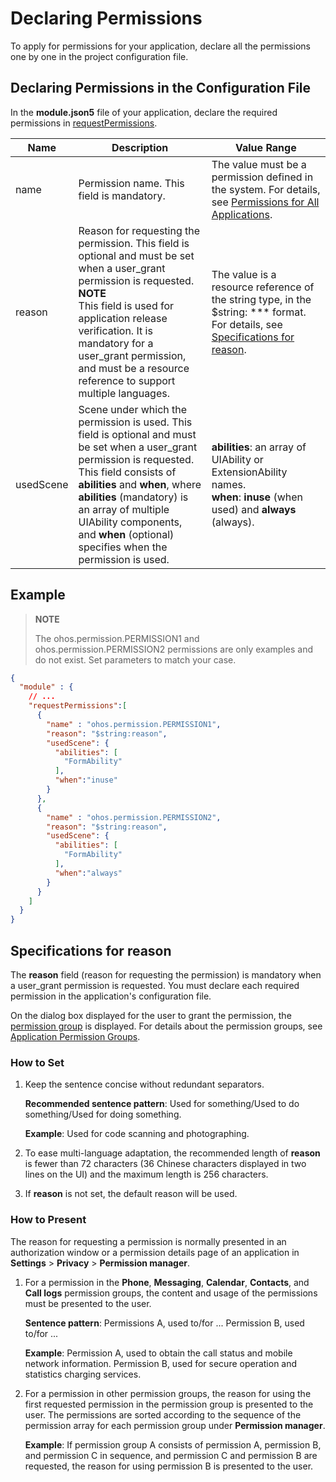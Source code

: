 # Declaring Permissions

To apply for permissions for your application, declare all the permissions one by one in the project configuration file.

## Declaring Permissions in the Configuration File

In the **module.json5** file of your application, declare the required permissions in [requestPermissions](../../quick-start/module-configuration-file.md#requestpermissions).

| Name| Description| Value Range|
| -------- | -------- | -------- |
| name | Permission name. This field is mandatory.| The value must be a permission defined in the system. For details, see [Permissions for All Applications](permissions-for-all.md).|
| reason | Reason for requesting the permission. This field is optional and must be set when a user_grant permission is requested.<br>**NOTE**<br>This field is used for application release verification. It is mandatory for a user_grant permission, and must be a resource reference to support multiple languages.| The value is a resource reference of the string type, in the $string: \*\*\* format.<br>For details, see [Specifications for reason](#specifications-for-reason).|
| usedScene | Scene under which the permission is used. This field is optional and must be set when a user_grant permission is requested.<br>This field consists of **abilities** and **when**, where **abilities** (mandatory) is an array of multiple UIAbility components, and **when** (optional) specifies when the permission is used.| **abilities**: an array of UIAbility or ExtensionAbility names.<br>**when**: **inuse** (when used) and **always** (always).|

## Example

> **NOTE**
>
> The ohos.permission.PERMISSION1 and ohos.permission.PERMISSION2 permissions are only examples and do not exist. Set parameters to match your case.

```json
{
  "module" : {
    // ...
    "requestPermissions":[
      {
        "name" : "ohos.permission.PERMISSION1",
        "reason": "$string:reason",
        "usedScene": {
          "abilities": [
            "FormAbility"
          ],
          "when":"inuse"
        }
      },
      {
        "name" : "ohos.permission.PERMISSION2",
        "reason": "$string:reason",
        "usedScene": {
          "abilities": [
            "FormAbility"
          ],
          "when":"always"
        }
      }
    ]
  }
}
```

## Specifications for reason

The **reason** field (reason for requesting the permission) is mandatory when a user_grant permission is requested. You must declare each required permission in the application's configuration file.

On the dialog box displayed for the user to grant the permission, the [permission group](app-permission-mgmt-overview.md#permission-groups-and-permissions) is displayed. For details about the permission groups, see [Application Permission Groups](app-permission-group-list.md).

### How to Set
<!--RP1-->
1. Keep the sentence concise without redundant separators.

   **Recommended sentence pattern**: Used for something/Used to do something/Used for doing something.

   **Example**: Used for code scanning and photographing.

2. To ease multi-language adaptation, the recommended length of **reason** is fewer than 72 characters (36 Chinese characters displayed in two lines on the UI) and the maximum length is 256 characters.

3. If **reason** is not set, the default reason will be used.
<!--RP1End-->
### **How to Present**

The reason for requesting a permission is normally presented in an authorization window or a permission details page of an application in **Settings** > **Privacy** > **Permission manager**.

1. For a permission in the **Phone**, **Messaging**, **Calendar**, **Contacts**, and **Call logs** permission groups, the content and usage of the permissions must be presented to the user.

   **Sentence pattern**: Permissions A, used to/for ... Permission B, used to/for ...

   **Example**: Permission A, used to obtain the call status and mobile network information. Permission B, used for secure operation and statistics charging services.

2. For a permission in other permission groups, the reason for using the first requested permission in the permission group is presented to the user. The permissions are sorted according to the sequence of the permission array for each permission group under **Permission manager**.

   **Example**: If permission group A consists of permission A, permission B, and permission C in sequence, and permission C and permission B are requested, the reason for using permission B is presented to the user.
